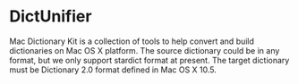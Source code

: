 DictUnifier
===========

Mac Dictionary Kit is a collection of tools to help convert and build dictionaries on Mac OS X platform. The source dictionary could be in any format, but we only support stardict format at present. The target dictionary must be Dictionary 2.0 format defined in Mac OS X 10.5.
